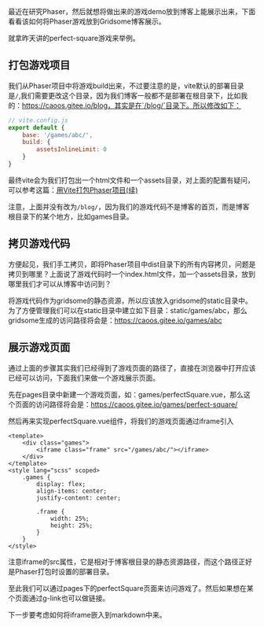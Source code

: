 最近在研究Phaser，然后就想将做出来的游戏demo放到博客上能展示出来，下面看看该如何将Phaser游戏放到Gridsome博客展示。

就拿昨天讲的perfect-square游戏来举例。

## 打包游戏项目

我们从Phaser项目中将游戏build出来，不过要注意的是，vite默认的部署目录是`/`,我们需要更改这个目录，因为我们博客一般都不是部署在根目录下，比如我的：https://caoos.gitee.io/blog，其实是在`/blog/`目录下。所以修改如下：

```javascript
// vite.config.js
export default {
    base: '/games/abc/',
    build: {
        assetsInlineLimit: 0
    }
}
```

最终vite会为我们打包出一个html文件和一个assets目录，对上面的配置有疑问，可以参考这篇：[用Vite打包Phaser项目(续)](/blog/2021-06-27/start-phaser-use-vite-and-ts-2/)

注意，上面并没有改为`/blog/`，因为我们的游戏代码不是博客的首页，而是博客根目录下的某个地方，比如games目录。

## 拷贝游戏代码

方便起见，我们手工拷贝，即将Phaser项目中dist目录下的所有内容拷贝，问题是拷贝到哪里？上面说了游戏代码时一个index.html文件，加一个assets目录，放到哪里我们才可以从博客中访问到？

将游戏代码作为gridsome的静态资源，所以应该放入gridsome的static目录中。为了方便管理我们可以在static目录中建立如下目录：static/games/abc，那么gridsome生成的访问路径将会是：https://caoos.gitee.io/games/abc

## 展示游戏页面

通过上面的步骤其实我们已经得到了游戏页面的路径了，直接在浏览器中打开应该已经可以访问，下面我们来做一个游戏展示页面。

先在pages目录中新建一个游戏页面，如：games/perfectSquare.vue，那么这个页面的访问路径将会是：https://caoos.gitee.io/games/perfect-square/

然后再来实现perfectSquare.vue组件，将我们的游戏页面通过iframe引入

```vue
<template>
    <div class="games">
        <iframe class="frame" src="/games/abc/"></iframe>
    </div>
</template>
<style lang="scss" scoped>
    .games {
        display: flex;
        align-items: center;
        justify-content: center;

        .frame {
            width: 25%;
            height: 25%;
        }
    }
</style>
```

注意iframe的src属性，它是相对于博客根目录的静态资源路径，而这个路径正好是Phaser打包时设置的部署目录。

至此我们可以通过pages下的perfectSquare页面来访问游戏了。然后如果想在某个页面通过g-link也可以做链接。

下一步要考虑如何将iframe嵌入到markdown中来。

